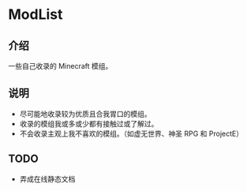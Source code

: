 # ModList

## 介绍

一些自己收录的 Minecraft 模组。

## 说明

- 尽可能地收录较为优质且合我胃口的模组。
- 收录的模组我或多或少都有接触过或了解过。
- 不会收录主观上我不喜欢的模组。（如虚无世界、神圣 RPG 和 ProjectE）

## TODO

- 弄成在线静态文档

